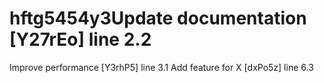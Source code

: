 # hftg5454y3Update documentation [Y27rEo] line 2.2
Improve performance [Y3rhP5] line 3.1
Add feature for X [dxPo5z] line 6.3
